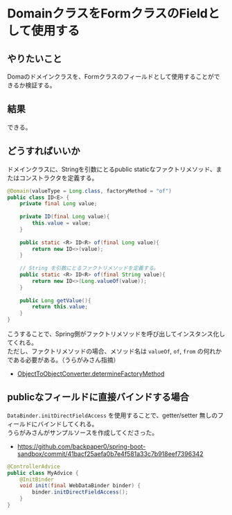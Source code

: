 # DomainクラスをFormクラスのFieldとして使用する

## やりたいこと

Domaのドメインクラスを、Formクラスのフィールドとして使用することができるか検証する。

## 結果

できる。

## どうすればいいか

ドメインクラスに、Stringを引数にとるpublic staticなファクトリメソッド、またはコンストラクタを定義する。

```java
@Domain(valueType = Long.class, factoryMethod = "of")
public class ID<E> {
    private final Long value;
    
    private ID(final Long value){
        this.value = value;
    }
    
    public static <R> ID<R> of(final Long value){
        return new ID<>(value);
    }
    
    // String を引数にとるファクトリメソッドを定義する。
    public static <R> ID<R> of(final String value){
        return new ID<>(Long.valueOf(value));
    }
    
    public Long getValue(){
        return this.value;
    }
}
```

こうすることで、Spring側がファクトリメソッドを呼び出してインスタンス化してくれる。<br/>
ただし、ファクトリメソッドの場合、メソッド名は `valueOf`, `of`, `from` の何れかである必要がある。（うらがみさん指摘）<br/>

* [ObjectToObjectConverter.determineFactoryMethod](https://github.com/spring-projects/spring-framework/blob/master/spring-core/src/main/java/org/springframework/core/convert/support/ObjectToObjectConverter.java#L180)

## publicなフィールドに直接バインドする場合

`DataBinder.initDirectFieldAccess` を使用することで、getter/setter 無しのフィールドにバインドしてくれる。<br/>
うらがみさんがサンプルソースを作成してくださった。

* https://github.com/backpaper0/spring-boot-sandbox/commit/41bacf25aefa0b7e4f581a33c7b918eef7396342

```java
@ControllerAdvice
public class MyAdvice {
    @InitBinder
    void init(final WebDataBinder binder) {
        binder.initDirectFieldAccess();
    }
}
```

